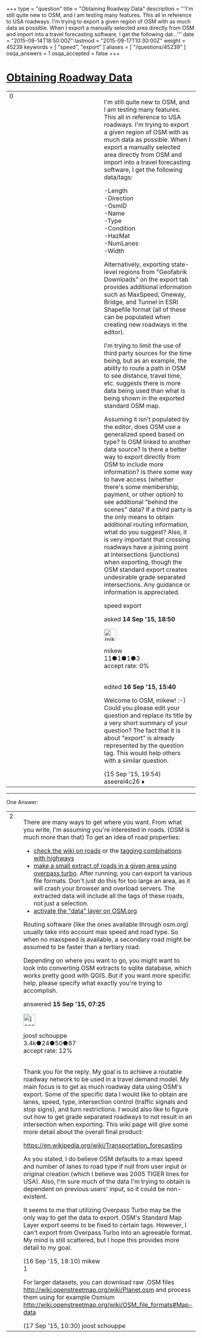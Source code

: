 +++
type = "question"
title = "Obtaining Roadway Data"
description = '''I&#x27;m still quite new to OSM, and I am testing many features. This all in reference to USA roadways. I&#x27;m trying to export a given region of OSM with as much data as possible. When I export a manually selected area directly from OSM and import into a travel forecasting software, I get the following dat...'''
date = "2015-09-14T18:50:00Z"
lastmod = "2015-09-17T10:30:00Z"
weight = 45239
keywords = [ "speed", "export" ]
aliases = [ "/questions/45239" ]
osqa_answers = 1
osqa_accepted = false
+++

<div class="headNormal">

# [Obtaining Roadway Data](/questions/45239/obtaining-roadway-data)

</div>

<div id="main-body">

<div id="askform">

<table id="question-table" style="width:100%;">
<colgroup>
<col style="width: 50%" />
<col style="width: 50%" />
</colgroup>
<tbody>
<tr>
<td style="width: 30px; vertical-align: top"><div class="vote-buttons">
<span id="post-45239-upvote" class="ajax-command post-vote up" rel="nofollow" title="I like this post (click again to cancel)"> </span>
<div id="post-45239-score" class="post-score" title="current number of votes">
0
</div>
<span id="post-45239-downvote" class="ajax-command post-vote down" rel="nofollow" title="I dont like this post (click again to cancel)"> </span> <span id="favorite-mark" class="ajax-command favorite-mark" rel="nofollow" title="mark/unmark this question as favorite (click again to cancel)"> </span>
<div id="favorite-count" class="favorite-count">
&#10;</div>
</div></td>
<td><div id="item-right">
<div class="question-body">
<p>I'm still quite new to OSM, and I am testing many features. This all in reference to USA roadways. I'm trying to export a given region of OSM with as much data as possible. When I export a manually selected area directly from OSM and import into a travel forecasting software, I get the following data/tags:</p>
<p>-Length<br />
-Direction<br />
-OsmID<br />
-Name<br />
-Type<br />
-Condition<br />
-HazMat<br />
-NumLanes<br />
-Width</p>
<p>Alternatively, exporting state-level regions from "Geofabrik Downloads" on the export tab provides additional information such as MaxSpeed, Oneway, Bridge, and Tunnel in ESRI Shapefile format (all of these can be populated when creating new roadways in the editor).</p>
<p>I'm trying to limit the use of third party sources for the time being, but as an example, the ability to route a path in OSM to see distance, travel time, etc. suggests there is more data being used than what is being shown in the exported standard OSM map.</p>
<p>Assuming it isn't populated by the editor, does OSM use a generalized speed based on type? Is OSM linked to another data source? Is there a better way to export directly from OSM to include more information? Is there some way to have access (whether there's some membership, payment, or other option) to see additional "behind the scenes" data? If a third party is the only means to obtain additional routing information, what do you suggest? Also, it is very important that crossing roadways have a joining point at intersections (junctions) when exporting, though the OSM standard export creates undesirable grade separated intersections. Any guidance or information is appreciated.</p>
</div>
<div id="question-tags" class="tags-container tags">
<span class="post-tag tag-link-speed" rel="tag" title="see questions tagged &#39;speed&#39;">speed</span> <span class="post-tag tag-link-export" rel="tag" title="see questions tagged &#39;export&#39;">export</span>
</div>
<div id="question-controls" class="post-controls">
&#10;</div>
<div class="post-update-info-container">
<div class="post-update-info post-update-info-user">
<p>asked <strong>14 Sep '15, 18:50</strong></p>
<img src="https://secure.gravatar.com/avatar/52b635467297021a6c513639cab8693b?s=32&amp;d=identicon&amp;r=g" class="gravatar" width="32" height="32" alt="mikew&#39;s gravatar image" />
<p><span>mikew</span><br />
<span class="score" title="11 reputation points">11</span><span title="1 badges"><span class="badge1">●</span><span class="badgecount">1</span></span><span title="1 badges"><span class="silver">●</span><span class="badgecount">1</span></span><span title="3 badges"><span class="bronze">●</span><span class="badgecount">3</span></span><br />
<span class="accept_rate" title="Rate of the user&#39;s accepted answers">accept rate:</span> <span title="mikew has no accepted answers">0%</span> </br></br></p>
</div>
<div class="post-update-info post-update-info-edited">
<p><span> edited <strong>16 Sep '15, 15:40</strong> </span></p>
</div>
</div>
<div id="comments-container-45239" class="comments-container">
<span id="45257"></span>
<div id="comment-45257" class="comment">
<div id="post-45257-score" class="comment-score">
&#10;</div>
<div class="comment-text">
<p>Welcome to OSM, mikew! :-) Could you please edit your question and replace its title by a very short summary of your question? The fact that it is about "export" is already represented by the question tag. This would help others with a similar question.</p>
</div>
<div id="comment-45257-info" class="comment-info">
<span class="comment-age">(15 Sep '15, 19:54)</span> <span class="comment-user userinfo">aseerel4c26 ♦</span>
</div>
</div>
</div>
<div id="comment-tools-45239" class="comment-tools">
&#10;</div>
<div class="clear">
&#10;</div>
<div id="comment-45239-form-container" class="comment-form-container">
&#10;</div>
<div class="clear">
&#10;</div>
</div></td>
</tr>
</tbody>
</table>

------------------------------------------------------------------------

<div class="tabBar">

<span id="sort-top"></span>

<div class="headQuestions">

One Answer:

</div>

</div>

<span id="45245"></span>

<div id="answer-container-45245" class="answer">

<table style="width:100%;">
<colgroup>
<col style="width: 50%" />
<col style="width: 50%" />
</colgroup>
<tbody>
<tr>
<td style="width: 30px; vertical-align: top"><div class="vote-buttons">
<span id="post-45245-upvote" class="ajax-command post-vote up" rel="nofollow" title="I like this post (click again to cancel)"> </span>
<div id="post-45245-score" class="post-score" title="current number of votes">
2
</div>
<span id="post-45245-downvote" class="ajax-command post-vote down" rel="nofollow" title="I dont like this post (click again to cancel)"> </span>
</div></td>
<td><div class="item-right">
<div class="answer-body">
<p>There are many ways to get where you want. From what you write, I'm assuming you're interested in roads. (OSM is much more than that) To get an idea of road properties:</p>
<ul>
<li><a href="http://wiki.openstreetmap.org/wiki/Key:highway">check the wiki on roads</a> or the <a href="http://taginfo.openstreetmap.org/keys/highway#combinations">tagging combinations with highways</a></li>
<li><a href="http://overpass-turbo.eu/s/bsm">make a small extract of roads in a given area using overpass turbo</a>. After running, you can export ta various file formats. Don't just do this for too large an area, as it will crash your browser and overload servers. The extracted data will include all the tags of these roads, not just a selection.</li>
<li><a href="http://www.openstreetmap.org/#map=15/-17.5400/-65.6494&amp;layers=D">activate the "data" layer on OSM.org</a></li>
</ul>
<p>Routing software (like the ones available through osm.org) usually take into account max speed and road type. So when no maxspeed is available, a secondary road might be assumed to be faster than a tertiary road.</p>
<p>Depending on where you want to go, you might want to look into converting OSM extracts to sqlite database, which works pretty good with QGIS. But if you want more specific help, please specify what exactly you're trying to accomplish.</p>
</div>
<div class="answer-controls post-controls">
&#10;</div>
<div class="post-update-info-container">
<div class="post-update-info post-update-info-user">
<p>answered <strong>15 Sep '15, 07:25</strong></p>
<img src="https://secure.gravatar.com/avatar/1df835d513b1282e0edd7405d29cd8d9?s=32&amp;d=identicon&amp;r=g" class="gravatar" width="32" height="32" alt="joost%20schouppe&#39;s gravatar image" />
<p><span>joost schouppe</span><br />
<span class="score" title="3427 reputation points"><span>3.4k</span></span><span title="24 badges"><span class="badge1">●</span><span class="badgecount">24</span></span><span title="50 badges"><span class="silver">●</span><span class="badgecount">50</span></span><span title="87 badges"><span class="bronze">●</span><span class="badgecount">87</span></span><br />
<span class="accept_rate" title="Rate of the user&#39;s accepted answers">accept rate:</span> <span title="joost schouppe has 9 accepted answers">12%</span> </br></br></p>
</div>
</div>
<div id="comments-container-45245" class="comments-container">
<span id="45296"></span>
<div id="comment-45296" class="comment">
<div id="post-45296-score" class="comment-score">
&#10;</div>
<div class="comment-text">
<p>Thank you for the reply. My goal is to achieve a routable roadway network to be used in a travel demand model. My main focus is to get as much roadway data using OSM's export. Some of the specific data I would like to obtain are lanes, speed, type, intersection control (traffic signals and stop signs), and turn restrictions. I would also like to figure out how to get grade separated roadways to not result in an intersection when exporting. This wiki page will give some more detail about the overall final product:</p>
<p><a href="https://en.wikipedia.org/wiki/Transportation_forecasting">https://en.wikipedia.org/wiki/Transportation_forecasting</a></p>
<p>As you stated, I do believe OSM defaults to a max speed and number of lanes to road type if null from user input or original creation (which I believe was 2005 TIGER lines for USA). Also, I'm sure much of the data I'm trying to obtain is dependent on previous users' input, so it could be non-existent.</p>
<p>It seems to me that utilizing Overpass Turbo may be the only way to get the data to export. OSM's Standard Map Layer export seems to be fixed to certain tags. However, I can't export from Overpass Turbo into an agreeable format. My mind is still scattered, but I hope this provides more detail to my goal.</p>
</div>
<div id="comment-45296-info" class="comment-info">
<span class="comment-age">(16 Sep '15, 18:10)</span> <span class="comment-user userinfo">mikew</span>
</div>
</div>
<span id="45328"></span>
<div id="comment-45328" class="comment">
<div id="post-45328-score" class="comment-score">
1
</div>
<div class="comment-text">
<p>For larger datasets, you can download raw .OSM files <a href="http://wiki.openstreetmap.org/wiki/Planet.osm">http://wiki.openstreetmap.org/wiki/Planet.osm</a> and process them using for example Osmium <a href="http://wiki.openstreetmap.org/wiki/OSM_file_formats#Map-data">http://wiki.openstreetmap.org/wiki/OSM_file_formats#Map-data</a></p>
</div>
<div id="comment-45328-info" class="comment-info">
<span class="comment-age">(17 Sep '15, 10:30)</span> <span class="comment-user userinfo">joost schouppe</span>
</div>
</div>
</div>
<div id="comment-tools-45245" class="comment-tools">
&#10;</div>
<div class="clear">
&#10;</div>
<div id="comment-45245-form-container" class="comment-form-container">
&#10;</div>
<div class="clear">
&#10;</div>
</div></td>
</tr>
</tbody>
</table>

</div>

<div class="paginator-container-left">

</div>

</div>

</div>

